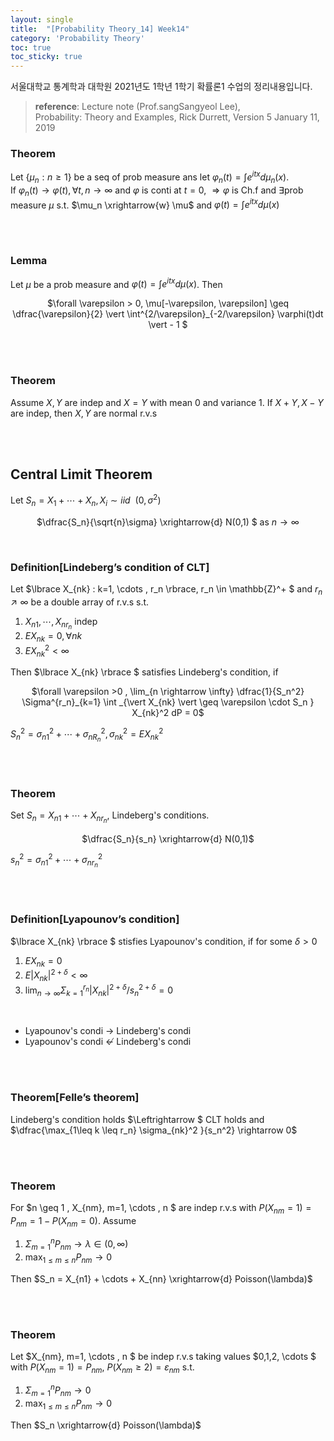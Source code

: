 ```yaml
---
layout: single
title:  "[Probability Theory_14] Week14"
category: 'Probability Theory'
toc: true
toc_sticky: true
---
```



서울대학교 통계학과 대학원 2021년도 1학년 1학기 확률론1 수업의 정리내용입니다. <br/>
> **reference**: Lecture note (Prof.sangSangyeol Lee),<br/> Probability: Theory and Examples, Rick Durrett, Version 5 January 11, 2019



### $\textbf{Theorem}$ 
Let $\lbrace \mu_n : n \geq 1 \rbrace$ be a seq of prob measure ans let $\varphi_n(t) = \int e^{itx} d\mu_n(x)$.<br/> If $\varphi_n (t) \rightarrow \varphi(t), \forall t, n \rightarrow \infty$ and $\varphi$ is conti at $t=0$, $\Longrightarrow \varphi$ is Ch.f and $\exists$prob measure $\mu$ s.t. $\mu_n \xrightarrow{w} \mu$ and $\varphi(t) = \int e^{itx}d\mu(x)$
 

<br/><br/>

### $\textbf{Lemma}$ 
Let $\mu$ be a prob measure and $\varphi(t) = \int e^{itx} d\mu(x)$. Then

<center>

$\forall \varepsilon > 0, \mu[-\varepsilon, \varepsilon] \geq \dfrac{\varepsilon}{2} \vert \int^{2/\varepsilon}_{-2/\varepsilon} \varphi(t)dt \vert - 1 $

</center>

<br/><br/>


### $\textbf{Theorem}$ 
Assume $X,Y$ are indep and $X=Y$ with mean 0 and variance 1. If $X+Y, X-Y$ are indep, then $X,Y$ are normal r.v.s

<br/><br/>

## Central Limit Theorem
Let $S_n = X_1 + \cdots + X_n, X_i \sim iid ~~ (0, \sigma^2)$

<center>

$\dfrac{S_n}{\sqrt{n}\sigma} \xrightarrow{d} N(0,1) $ as $n \rightarrow \infty$

</center>

<br/>

### $\textbf{Definition[Lindeberg's condition of CLT]}$ 
Let $\lbrace X_{nk} : k=1, \cdots , r_n \rbrace, r_n \in \mathbb{Z}^+ $ and $r_n \nearrow \infty$ be a double array of r.v.s s.t. 
1. $X_{n1} , \cdots , X_{nr_n}$ indep
2. $EX_{nk} = 0 , \forall nk$
3. $EX^2_{nk} < \infty$

Then $\lbrace X_{nk} \rbrace $ satisfies Lindeberg's condition, if 

<center>

$\forall \varepsilon >0 , \lim_{n \rightarrow \infty} \dfrac{1}{S_n^2} \Sigma^{r_n}_{k=1} \int _{\vert X_{nk} \vert \geq \varepsilon \cdot S_n } X_{nk}^2 dP = 0$

</center>

$S_n^2 = \sigma_{n1}^2  + \cdots + \sigma_{nR_n}^2, \sigma_{nk}^2 = EX_{nk}^2$  

<br/><br/>

### $\textbf{Theorem}$ 
Set $S_n = X_{n1} + \cdots + X_{nr_n}$, Lindeberg's conditions.

<center>

$\dfrac{S_n}{s_n} \xrightarrow{d} N(0,1)$

</center>

$s_n^2 = \sigma_{n1}^2 + \cdots + \sigma_{nr_n}^2$

<br/><br/>

### $\textbf{Definition[Lyapounov's condition]}$ 
$\lbrace X_{nk} \rbrace $ stisfies Lyapounov's condition, if for some $\delta > 0$
1. $EX_{nk} = 0$
2. $E\vert X_{nk}\vert^{2+\delta} < \infty$
3. $\lim_{n \rightarrow \infty} \Sigma_{k=1}^{r_n} \vert X_{nk} \vert ^{2+ \delta} / s_n^{2+\delta} = 0$

<br/>

   * Lyapounov's condi $\rightarrow$ Lindeberg's condi
   * Lyapounov's condi $\nleftarrow$ Lindeberg's condi



<br/><br/>

### $\textbf{Theorem[Felle's theorem]}$ 
Lindeberg's condition holds $\Leftrightarrow $ CLT holds and $\dfrac{\max_{1\leq k \leq r_n} \sigma_{nk}^2 }{s_n^2} \rightarrow 0$


<br/><br/>

### $\textbf{Theorem}$ 
For $n \geq 1 , X_{nm}, m=1, \cdots , n $ are indep r.v.s with $P(X_{nm}=1) = P_{nm} = 1 - P(X_{nm} = 0 )$. Assume 
1. $\Sigma^n_{m=1} P_{nm} \rightarrow \lambda \in (0,\infty)$
2. $\max_{1 \leq m \leq n} P_{nm} \rightarrow 0$

Then  $S_n  = X_{n1} + \cdots + X_{nn} \xrightarrow{d} Poisson(\lambda)$




<br/><br/>

### $\textbf{Theorem}$ 
Let $X_{nm}, m=1, \cdots , n $ be indep r.v.s taking values $0,1,2, \cdots $ with $P(X_{nm}=1) = P_{nm}$, $P(X_{nm}\geq 2) = \varepsilon _{nm}$ s.t. 
1. $\Sigma^n_{m=1} P_{nm} \rightarrow 0$
2. $\max_{1 \leq m \leq n} P_{nm} \rightarrow 0$

Then $S_n \xrightarrow{d} Poisson(\lambda)$